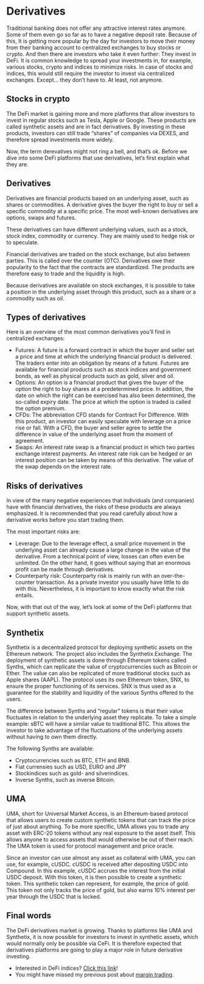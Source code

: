 # Derivatives

Traditional banking does not offer any attractive interest rates anymore. Some of them even go so far as to have a negative deposit rate. Because of this, It is getting more popular by the day for investors to move their money from their banking account to centralized exchanges to buy stocks or crypto. And then there are investors who take it even further: They invest in DeFi. It is common knowledge to spread your investments in, for example, various stocks, crypto and indices to minimize risks. In case of stocks and indices, this would still require the investor to invest via centralized exchanges. Except… they don’t have to. At least, not anymore.

## Stocks in crypto

The DeFi market is gaining more and more platforms that allow investors to invest in regular stocks such as Tesla, Apple or Google. These products are called synthetic assets and are in fact derivatives. By investing in these products, investors can still trade “shares” of companies via DEXES, and therefore spread investments more widely.

Now, the term derevatives might not ring a bell, and that’s ok. Before we dive into some DeFi platforms that use derivatives, let’s first explain what they are.

## Derivatives

Derivatives are financial products based on an underlying asset, such as shares or commodities. A derivative gives the buyer the right to buy or sell a specific commodity at a specific price. The most well-known derivatives are options, swaps and futures.

These derivatives can have different underlying values, such as a stock, stock index, commodity or currency. They are mainly used to hedge risk or to speculate.

Financial derivatives are traded on the stock exchange, but also between parties. This is called over the counter (OTC). Derivatives owe their popularity to the fact that the contracts are standardized. The products are therefore easy to trade and the liquidity is high.

Because derivatives are available on stock exchanges, it is possible to take a position in the underlying asset through this product, such as a share or a commodity such as oil.

## Types of derivatives

Here is an overview of the most common derivatives you’ll find in centralized exchanges:

- Futures: A future is a forward contract in which the buyer and seller set a price and time at which the underlying financial product is delivered. The traders enter into an obligation by means of a future. Futures are available for financial products such as stock indices and government bonds, as well as physical products such as gold, silver and oil.
- Options: An option is a financial product that gives the buyer of the option the right to buy shares at a predetermined price. In addition, the date on which the right can be exercised has also been determined, the so-called expiry date. The price at which the option is traded is called the option premium.
- CFDs: The abbreviation CFD stands for Contract For Difference. With this product, an investor can easily speculate with leverage on a price rise or fall. With a CFD, the buyer and seller agree to settle the difference in value of the underlying asset from the moment of agreement.
- Swaps: An interest rate swap is a financial product in which two parties exchange interest payments. An interest rate risk can be hedged or an interest position can be taken by means of this derivative. The value of the swap depends on the interest rate.

## Risks of derivatives

In view of the many negative experiences that individuals (and companies) have with financial derivatives, the risks of these products are always emphasized. It is recommended that you read carefully about how a derivative works before you start trading them.

The most important risks are:

- Leverage: Due to the leverage effect, a small price movement in the underlying asset can already cause a large change in the value of the derivative. From a technical point of view, losses can often even be unlimited. On the other hand, it goes without saying that an enormous profit can be made through derivatives.
- Counterparty risk: Counterparty risk is mainly run with an over-the-counter transaction. As a private investor you usually have little to do with this. Nevertheless, it is important to know exactly what the risk entails.

Now, with that out of the way, let’s look at some of the DeFi platforms that support synthetic assets.

## Synthetix

Synthetix is ​​a decentralized protocol for deploying synthetic assets on the Ethereum network. The project also includes the Synthetix.Exchange. The deployment of synthetic assets is done through Ethereum tokens called Synths, which can replicate the value of cryptocurrencies such as Bitcoin or Ether. The value can also be replicated of more traditional stocks such as Apple shares (AAPL). The protocol uses its own Ethereum token, SNX, to ensure the proper functioning of its services. SNX is thus used as a guarantee for the stability and liquidity of the various Synths offered to the users.

The difference between Synths and “regular” tokens is that their value fluctuates in relation to the underlying asset they replicate. To take a simple example: sBTC will have a similar value to traditional BTC. This allows the investor to take advantage of the fluctuations of the underlying assets without having to own them directly.

The following Synths are available:

- Cryptocurrencies such as BTC, ETH and BNB.
- Fiat currensies such as USD, EURO and JPY
- Stockindices such as gold- and silverindices.
- Inverse Synths, such as inverse Bitcoin.

## UMA

UMA, short for Universal Market Access, is an Ethereum-based protocol that allows users to create custom synthetic tokens that can track the price of just about anything. To be more specific, UMA allows you to trade any asset with ERC-20 tokens without any real exposure to the asset itself. This allows anyone to access assets that would otherwise be out of their reach. The UMA token is used for protocol management and price oracle.

Since an investor can use almost any asset as collateral with UMA, you can use, for example, cUSDC. cUSDC is received after depositing USDC into Compound. In this example, cUSDC accrues the interest from the initial USDC deposit. With this token, it is then possible to create a synthetic token. This synthetic token can represent, for example, the price of gold. This token not only tracks the price of gold, but also earns 10% interest per year through the USDC that is locked.

## Final words

The DeFi derivatives market is growing. Thanks to platforms like UMA and Synthetix, it is now possible for investors to invest in synthetic assets, which would normally only be possible via CeFi. It is therefore expected that derivatives platforms are going to play a major role in future derivative investing.

- Interested in DeFi indices? [Click this link](https://www.reddit.com/r/CryptoCurrency/comments/muonht/defi_explained_indices/)!
- You might have missed my previous post about [margin trading](https://www.reddit.com/r/CryptoCurrency/comments/mslzt8/defi_explained_margin_trading/).
